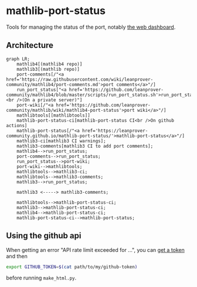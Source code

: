 # mathlib-port-status
Tools for managing the status of the port, notably [the web dashboard](https://leanprover-community.github.io/mathlib-port-status/).

## Architecture

```mermaid
graph LR;
    mathlib4[(mathlib4 repo)]
    mathlib3[(mathlib repo)]
    port-comments[/"<a href='https://raw.githubusercontent.com/wiki/leanprover-community/mathlib4/port-comments.md'>port comments</a>"/]
    run_port_status["<a href='https://github.com/leanprover-community/mathlib4/blob/master/scripts/run_port_status.sh'>run_port_status.sh</a><br />(On a private server)"]
    port-wiki[/"<a href='https://github.com/leanprover-community/mathlib/wiki/mathlib4-port-status'>port wiki</a>"/]
    mathlibtools[[mathlibtools]]
    mathlib-port-status-ci[mathlib-port-status CI<br />On github actions]
    mathlib-port-status[/"<a href='https://leanprover-community.github.io/mathlib-port-status/'>mathlib-port-status</a>"/]
    mathlib3-ci[mathlib3 CI warnings];
    mathlib3-comments[mathlib3 CI to add port comments];
    mathlib4-->run_port_status;
    port-comments-->run_port_status;
    run_port_status-->port-wiki;
    port-wiki-->mathlibtools;
    mathlibtools-->mathlib3-ci;
    mathlibtools-->mathlib3-comments;
    mathlib3-->run_port_status;

    mathlib3 <-----> mathlib3-comments;

    mathlibtools-->mathlib-port-status-ci;
    mathlib3-->mathlib-port-status-ci;
    mathlib4-->mathlib-port-status-ci;
    mathlib-port-status-ci-->mathlib-port-status;
```

## Using the github api

When getting an error "API rate limit exceeded for ...", you can [get a token](https://github.com/settings/tokens)
and then
```bash
export GITHUB_TOKEN=$(cat path/to/my/github-token)
```
before running `make_html.py`.
